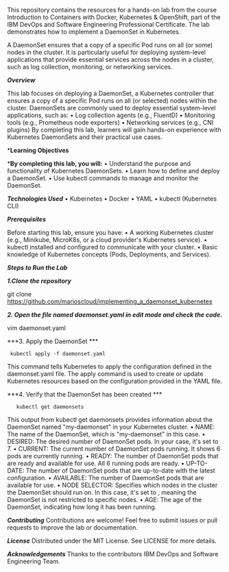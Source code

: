 This repository contains the resources for a hands-on lab from the course Introduction to Containers with Docker, Kubernetes & OpenShift, part of the IBM DevOps and Software Engineering Professional Certificate. The lab demonstrates how to implement a DaemonSet in Kubernetes. 

A DaemonSet ensures that a copy of a specific Pod runs on all (or some) nodes in the cluster. It is particularly useful for deploying system-level applications that provide essential services across the nodes in a cluster, such as log collection, monitoring, or networking services. 

***Overview***

This lab focuses on deploying a DaemonSet, a Kubernetes controller that ensures a copy of a specific Pod runs on all (or selected) nodes within the cluster. DaemonSets are commonly used to deploy essential system-level applications, such as:
    • Log collection agents (e.g., FluentD)
    • Monitoring tools (e.g., Prometheus node exporters)
    • Networking services (e.g., CNI plugins)
By completing this lab, learners will gain hands-on experience with Kubernetes DaemonSets and their practical use cases.

***Learning Objectives**

***By completing this lab, you will:**
    • Understand the purpose and functionality of Kubernetes DaemonSets. 
    • Learn how to define and deploy a DaemonSet. 
    • Use kubectl commands to manage and monitor the DaemonSet. 

***Technologies Used***
    • Kubernetes
    • Docker
    • YAML
    • kubectl (Kubernetes CLI)

***Prerequisites***

Before starting this lab, ensure you have:
    • A working Kubernetes cluster (e.g., Minikube, MicroK8s, or a cloud provider's Kubernetes service).
    • kubectl installed and configured to communicate with your cluster.
    • Basic knowledge of Kubernetes concepts (Pods, Deployments, and Services).

***Steps to Run the Lab***

***1.Clone the repository***

git clone https://github.com/marioscloud/implementing_a_daemonset_kubernetes

***2. Open the file named daemonset.yaml in edit mode and check the code.***

   vim daemonset.yaml

***3. Apply the DaemonSet ***

     kubectl apply -f daemonset.yaml

This command tells Kubernetes to apply the configuration defined in the daemonset.yaml file. The apply command is used to create or update Kubernetes resources based on the configuration provided in the YAML file. 

***4. Verify that the DaemonSet has been created  ***

       kubectl get daemonsets

This output from kubectl get daemonsets provides information about the DaemonSet named "my-daemonset" in your Kubernetes cluster. 
    • NAME: The name of the DaemonSet, which is "my-daemonset" in this case.
    • DESIRED: The desired number of DaemonSet pods. In your case, it's set to 7.
    • CURRENT: The current number of DaemonSet pods running. It shows 6 pods are currently running.
    • READY: The number of DaemonSet pods that are ready and available for use. All 6 running pods are ready.
    • UP-TO-DATE: The number of DaemonSet pods that are up-to-date with the latest configuration.
    • AVAILABLE: The number of DaemonSet pods that are available for use.
    • NODE SELECTOR: Specifies which nodes in the cluster the DaemonSet should run on. In this case, it's set to <none>, meaning the DaemonSet is not restricted to specific nodes.
    • AGE: The age of the DaemonSet, indicating how long it has been running.


***Contributing***
Contributions are welcome! Feel free to submit issues or pull requests to improve the lab or documentation.

***License***
Distributed under the MIT License. See LICENSE for more details.

***Acknowledgements***
Thanks to the contributors IBM DevOps and Software Engineering Team.
